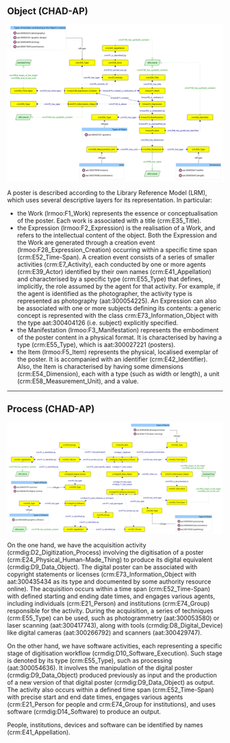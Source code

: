 ## Object (CHAD-AP)

![](obj_chad-ap.png)

A poster is described according to the Library Reference Model (LRM), which uses several descriptive layers for its representation. In particular:

* the Work (lrmoo:F1_Work) represents the essence or conceptualisation of the poster. Each work is associated with a title (crm:E35_Title).
* the Expression (lrmoo:F2_Expression) is the realisation of a Work, and refers to the intellectual content of the object. Both the Expression and the Work are generated through a creation event (lrmoo:F28_Expression_Creation) occurring within a specific time span (crm:E52_Time-Span). A creation event consists of a series of smaller activities (crm:E7_Activity), each conducted by one or more agents (crm:E39_Actor) identified by their own names (crm:E41_Appellation) and characterised by a specific type (crm:E55_Type) that defines, implicitly, the role assumed by the agent for that activity. For example, if the agent is identified as the photographer, the activity type is represented as photography (aat:300054225). An Expression can also be associated with one or more subjects defining its contents: a generic concept is represented with the class crm:E73_Information_Object with the type aat:300404126 (i.e. subject) explicitly specified.
* the Manifestation (lrmoo:F3_Manifestation) represents the embodiment of the poster content in a physical format. It is characterised by having a type (crm:E55_Type), which is aat:300027221 (posters).
* the Item (lrmoo:F5_Item) represents the physical, localised exemplar of the poster. It is accompanied with an identifier (crm:E42_Identifier). Also, the Item is characterised by having some dimensions (crm:E54_Dimension), each with a type (such as width or length), a unit (crm:E58_Measurement_Unit), and a value.

---

## Process (CHAD-AP)

![](proc_chad-ap.png)

On the one hand, we have the acquisition activity (crmdig:D2_Digitization_Process) involving the digitisation of a poster (crm:E24_Physical_Human-Made_Thing) to produce its digital equivalent (crmdig:D9_Data_Object). The digital poster can be associated with copyright statements or licenses (crm:E73_Information_Object with aat:300435434 as its type and documented by some authority resource online). The acquisition occurs within a time span (crm:E52_Time-Span) with defined starting and ending date times, and engages various agents, including individuals (crm:E21_Person) and institutions (crm:E74_Group) responsible for the activity. During the acquisition, a series of techniques (crm:E55_Type) can be used, such as photogrammetry (aat:300053580) or laser scanning (aat:300417743), along with tools (crmdig:D8_Digital_Device) like digital cameras (aat:300266792) and scanners (aat:300429747).

On the other hand, we have software activities, each representing a specific stage of digitisation workflow (crmdig:D10_Software_Execution). Such stage is denoted by its type (crm:E55_Type), such as processing (aat:300054636). It involves the manipulation of the digital poster (crmdig:D9_Data_Object) produced previously as input and the production of a new version of that digital poster (crmdig:D9_Data_Object) as output. The activity also occurs within a defined time span (crm:E52_Time-Span) with precise start and end date times, engages various agents (crm:E21_Person for people and crm:E74_Group for institutions), and uses software (crmdig:D14_Software) to produce an output.

People, institutions, devices and software can be identified by names (crm:E41_Appellation).
